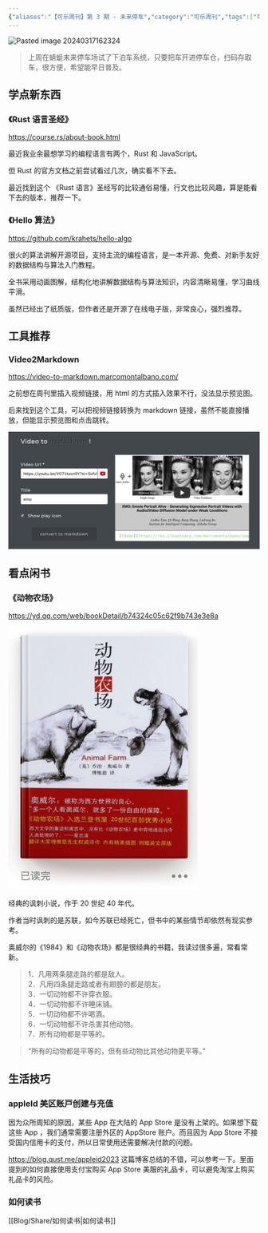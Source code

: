 ```yaml
---
{"aliases":"【可乐周刊】第 3 期 - 未来停车","category":"可乐周刊","tags":["可乐周刊"],"status":"published","link":"NA","date created":"2024-03-17 Sun 14:18:33","date modified":"2024-03-17 Sun 16:29:14","dg-publish":true,"permalink":"/Blog/Weekly/【可乐周刊】第 3 期 - 未来停车/","dgPassFrontmatter":true}
---
```


![Pasted image 20240317162324](https://github.com/Yunz93/PicRepo/raw/main/image/%E6%9C%AA%E6%9D%A5%E5%81%9C%E8%BD%A6.png)

> 上周在蜻蜓未来停车场试了下泊车系统，只要把车开进停车仓，扫码存取车，很方便，希望能早日普及。

## 学点新东西

### 《Rust 语言圣经》

<https://course.rs/about-book.html>

最近我业余最想学习的编程语言有两个，Rust 和 JavaScript。

但 Rust 的官方文档之前尝试看过几次，确实看不下去。

最近找到这个 《Rust 语言》圣经写的比较通俗易懂，行文也比较风趣，算是能看下去的版本，推荐一下。

### 《Hello 算法》

<https://github.com/krahets/hello-algo>

很火的算法讲解开源项目，支持主流的编程语言，是一本开源、免费、对新手友好的数据结构与算法入门教程。

全书采用动画图解，结构化地讲解数据结构与算法知识，内容清晰易懂，学习曲线平滑。

虽然已经出了纸质版，但作者还是开源了在线电子版，非常良心，强烈推荐。

## 工具推荐

### Video2Markdown

<https://video-to-markdown.marcomontalbano.com/>

之前想在周刊里插入视频链接，用 html 的方式插入效果不行，没法显示预览图。

后来找到这个工具，可以把视频链接转换为 markdown 链接，虽然不能直接播放，但能显示预览图和点击跳转。

![Pasted image 20240317153203](https://github.com/Yunz93/PicRepo/raw/main/image/video2markdown.png)

## 看点闲书

### 《动物农场》

<https://yd.qq.com/web/bookDetail/b74324c05c62f9b743e3e8a>

![Pasted image 20240317151710](https://github.com/Yunz93/PicRepo/raw/main/image/%E5%8A%A8%E7%89%A9%E5%86%9C%E5%9C%BA.png)

经典的讽刺小说，作于 20 世纪 40 年代。

作者当时讽刺的是苏联，如今苏联已经死亡，但书中的某些情节却依然有现实参考。

奥威尔的《1984》和《动物农场》都是很经典的书籍，我读过很多遍，常看常新。

>1．凡用两条腿走路的都是敌人。  
>2．凡用四条腿走路或者有翅膀的都是朋友。  
>3．一切动物都不许穿衣服。  
>4．一切动物都不许睡床铺。  
>5．一切动物都不许喝酒。  
>6．一切动物都不许杀害其他动物。  
>7．所有动物都是平等的。  

>“所有的动物都是平等的，但有些动物比其他动物更平等。”

## 生活技巧

### appleId 美区账戸创建与充值

因为众所周知的原因，某些 App 在大陆的 App Store 是没有上架的。如果想下载这些 App ，我们通常需要注册外区的 AppStore 账户。而且因为 App Store 不接受国内信用卡的支付，所以日常使用还需要解决付款的问题。

<https://blog.qust.me/appleid2023> 这篇博客总结的不错，可以参考一下。里面提到的如何直接使用支付宝购买 App Store 美服的礼品卡，可以避免淘宝上购买礼品卡的风险。

### 如何读书

[[Blog/Share/如何读书\|如何读书]]
